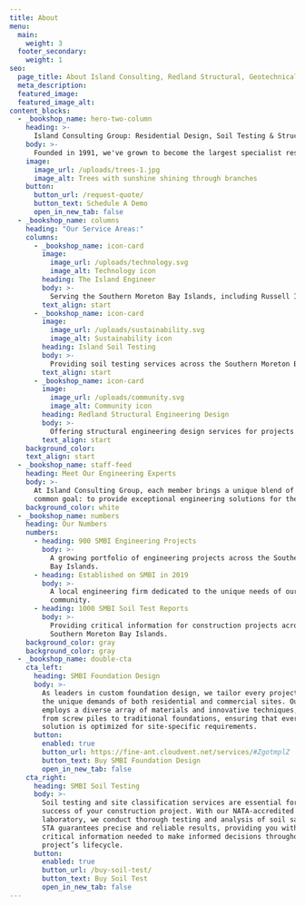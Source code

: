 ```yaml
---
title: About
menu:
  main:
    weight: 3
  footer_secondary:
    weight: 1
seo:
  page_title: About Island Consulting, Redland Structural, Geotechnical & Civil Engineers
  meta_description:
  featured_image: 
  featured_image_alt:
content_blocks:
  - _bookshop_name: hero-two-column
    heading: >-
      Island Consulting Group: Residential Design, Soil Testing & Structural Engineering
    body: >-
      Founded in 1991, we've grown to become the largest specialist residential engineering company in Queensland, operating from Bundaberg in Central QLD, down to Bermagui in Southern NSW.
    image:
      image_url: /uploads/trees-1.jpg
      image_alt: Trees with sunshine shining through branches
    button:
      button_url: /request-quote/
      button_text: Schedule A Demo
      open_in_new_tab: false
  - _bookshop_name: columns
    heading: "Our Service Areas:"
    columns:
      - _bookshop_name: icon-card
        image:
          image_url: /uploads/technology.svg
          image_alt: Technology icon
        heading: The Island Engineer
        body: >-
          Serving the Southern Moreton Bay Islands, including Russell Island, Macleay Island, Lamb Island, Karragarra Island, North Stradbroke Island, and Coochiemudlo Island.
        text_align: start
      - _bookshop_name: icon-card
        image:
          image_url: /uploads/sustainability.svg
          image_alt: Sustainability icon
        heading: Island Soil Testing
        body: >-
          Providing soil testing services across the Southern Moreton Bay Islands, including Russell Island, Macleay Island, Lamb Island, Karragarra Island, North Stradbroke Island, and Coochiemudlo Island.
        text_align: start
      - _bookshop_name: icon-card
        image:
          image_url: /uploads/community.svg
          image_alt: Community icon
        heading: Redland Structural Engineering Design
        body: >-
          Offering structural engineering design services for projects in Redland City Council, Logan City Council, and Brisbane City Council regions.
        text_align: start
    background_color:
    text_align: start
  - _bookshop_name: staff-feed
    heading: Meet Our Engineering Experts
    body: >-
      At Island Consulting Group, each member brings a unique blend of expertise, united by a
      common goal: to provide exceptional engineering solutions for the Southern Moreton Bay Islands. From our experienced engineers to our dedicated soil testing specialists, every individual plays a crucial role in shaping our journey towards excellence.
    background_color: white
  - _bookshop_name: numbers
    heading: Our Numbers
    numbers:
      - heading: 900 SMBI Engineering Projects
        body: >-
          A growing portfolio of engineering projects across the Southern Moreton
          Bay Islands.
      - heading: Established on SMBI in 2019
        body: >-
          A local engineering firm dedicated to the unique needs of our island
          community.
      - heading: 1000 SMBI Soil Test Reports
        body: >-
          Providing critical information for construction projects across the
          Southern Moreton Bay Islands.
    background_color: gray
    background_color: gray
  - _bookshop_name: double-cta
    cta_left:
      heading: SMBI Foundation Design
      body: >-
        As leaders in custom foundation design, we tailor every project to meet
        the unique demands of both residential and commercial sites. Our team
        employs a diverse array of materials and innovative techniques, ranging
        from screw piles to traditional foundations, ensuring that every
        solution is optimized for site-specific requirements.
      button:
        enabled: true
        button_url: https://fine-ant.cloudvent.net/services/#ZgotmplZ
        button_text: Buy SMBI Foundation Design
        open_in_new_tab: false
    cta_right:
      heading: SMBI Soil Testing
      body: >-
        Soil testing and site classification services are essential for the
        success of your construction project. With our NATA-accredited
        laboratory, we conduct thorough testing and analysis of soil samples.
        STA guarantees precise and reliable results, providing you with the
        critical information needed to make informed decisions throughout your
        project’s lifecycle.
      button:
        enabled: true
        button_url: /buy-soil-test/
        button_text: Buy Soil Test
        open_in_new_tab: false
---
```

